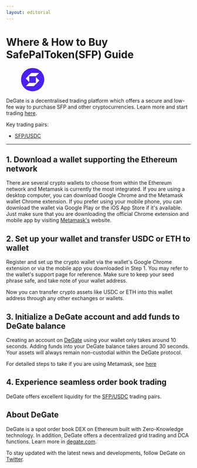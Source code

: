 ```yaml
---
layout: editorial
---
```


# Where & How to Buy SafePalToken(SFP) Guide

<figure><img src="../.gitbook/assets/sfp_0x12e2b8033420270db2f3b328e32370cb5b2ca1341718262296793.jpg" alt="SFP" width="64" style="border-radius: 50%;"><figcaption></figcaption></figure>

DeGate is a decentralised trading platform which offers a secure and low-fee way to purchase SFP and other cryptocurrencies. Learn more and start trading [here](https://app.degate.com/trade/USDC/0x12e2b8033420270db2f3b328e32370cb5b2ca134?utm_source=howtobuy).&#x20;

Key trading pairs:

* [SFP/USDC](https://app.degate.com/trade/USDC/0x12e2b8033420270db2f3b328e32370cb5b2ca134?utm_source=howtobuy)

***

## 1. Download a wallet supporting the Ethereum network

There are several crypto wallets to choose from within the Ethereum network and Metamask is currently the most integrated. If you are using a desktop computer, you can download Google Chrome and the Metamask wallet Chrome extension. If you prefer using your mobile phone, you can download the wallet via Google Play or the iOS App Store if it's available. Just make sure that you are downloading the official Chrome extension and mobile app by visiting [Metamask's](https://metamask.io/) website.

## 2. Set up your wallet and transfer USDC or ETH to wallet

Register and set up the crypto wallet via the wallet's Google Chrome extension or via the mobile app you downloaded in Step 1. You may refer to the wallet's support page for reference. Make sure to keep your seed phrase safe, and take note of your wallet address.&#x20;

Now you can transfer crypto assets like USDC or ETH into this wallet address through any other exchanges or wallets.

## 3. Initialize a DeGate account and add funds to DeGate balance

Creating an account on [DeGate](https://app.degate.com/?utm_source=SFP_howtobuy) using your wallet only takes around 10 seconds. Adding funds into your DeGate balance takes around 30 seconds. Your assets will always remain non-custodial within the DeGate protocol.

For detailed steps to take if you are using Metamask, see [here](https://docs.degate.com/v/product_en/main-features/wallet-connectivity/metamask)

## 4. Experience seamless order book trading

DeGate offers excellent liquidity for the [SFP/USDC](https://app.degate.com/trade/USDC/0x12e2b8033420270db2f3b328e32370cb5b2ca134?utm_source=howtobuy) trading pairs.&#x20;

## About DeGate

DeGate is a spot order book DEX on Ethereum built with Zero-Knowledge technology. In addition, DeGate offers a decentralized grid trading and DCA functions. Learn more in [degate.com](https://degate.com/?utm_source=SFP_howtobuy).

To stay updated with the latest news and developments, follow DeGate on [Twitter](https://twitter.com/degatedex).
